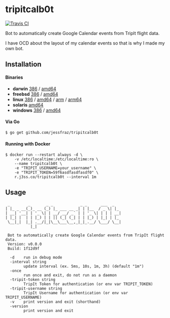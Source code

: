 # tripitcalb0t

[![Travis CI](https://travis-ci.org/jessfraz/tripitcalb0t.svg?branch=master)](https://travis-ci.org/jessfraz/tripitcalb0t)

Bot to automatically create Google Calendar events from TripIt flight data.

I have OCD about the layout of my calendar events so that is why I made my own
bot.

## Installation

#### Binaries

- **darwin** [386](https://github.com/jessfraz/tripitcalb0t/releases/download/v0.0.0/tripitcalb0t-darwin-386) / [amd64](https://github.com/jessfraz/tripitcalb0t/releases/download/v0.0.0/tripitcalb0t-darwin-amd64)
- **freebsd** [386](https://github.com/jessfraz/tripitcalb0t/releases/download/v0.0.0/tripitcalb0t-freebsd-386) / [amd64](https://github.com/jessfraz/tripitcalb0t/releases/download/v0.0.0/tripitcalb0t-freebsd-amd64)
- **linux** [386](https://github.com/jessfraz/tripitcalb0t/releases/download/v0.0.0/tripitcalb0t-linux-386) / [amd64](https://github.com/jessfraz/tripitcalb0t/releases/download/v0.0.0/tripitcalb0t-linux-amd64) / [arm](https://github.com/jessfraz/tripitcalb0t/releases/download/v0.0.0/tripitcalb0t-linux-arm) / [arm64](https://github.com/jessfraz/tripitcalb0t/releases/download/v0.0.0/tripitcalb0t-linux-arm64)
- **solaris** [amd64](https://github.com/jessfraz/tripitcalb0t/releases/download/v0.0.0/tripitcalb0t-solaris-amd64)
- **windows** [386](https://github.com/jessfraz/tripitcalb0t/releases/download/v0.0.0/tripitcalb0t-windows-386) / [amd64](https://github.com/jessfraz/tripitcalb0t/releases/download/v0.0.0/tripitcalb0t-windows-amd64)


#### Via Go

```bash
$ go get github.com/jessfraz/tripitcalb0t
```

#### Running with Docker

```console
$ docker run --restart always -d \
    -v /etc/localtime:/etc/localtime:ro \
    --name tripitcalb0t \
    -e "TRIPIT_USERNAME=your_username" \
    -e "TRIPIT_TOKEN=59f6asdfasdfasdf0" \
    r.j3ss.co/tripitcalb0t --interval 1m
```

## Usage

```console
 _        _       _ _            _ _      ___  _
| |_ _ __(_)_ __ (_) |_ ___ __ _| | |__  / _ \| |_
| __| '__| | '_ \| | __/ __/ _` | | '_ \| | | | __|
| |_| |  | | |_) | | || (_| (_| | | |_) | |_| | |_
 \__|_|  |_| .__/|_|\__\___\__,_|_|_.__/ \___/ \__|
           |_|

 Bot to automatically create Google Calendar events from TripIt flight data.
 Version: v0.0.0
 Build: 1f12d9f

  -d    run in debug mode
  -interval string
        update interval (ex. 5ms, 10s, 1m, 3h) (default "1m")
  -once
        run once and exit, do not run as a daemon
  -tripit-token string
        TripIt Token for authentication (or env var TRIPIT_TOKEN)
  -tripit-username string
        TripIt Username for authentication (or env var TRIPIT_USERNAME)
  -v    print version and exit (shorthand)
  -version
        print version and exit
```
